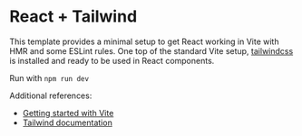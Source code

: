 # React + Tailwind

This template provides a minimal setup to get React working in Vite with HMR and some ESLint rules. One top of the standard Vite setup, [tailwindcss](https://tailwindcss.com/) is installed and ready to be used in React components.

Run with `npm run dev`

Additional references:
* [Getting started with Vite](https://vitejs.dev/guide/)
* [Tailwind documentation](https://tailwindcss.com/docs/installation)

